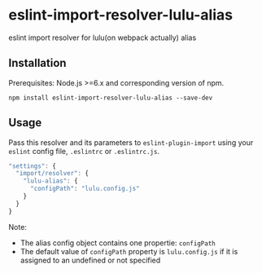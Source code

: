 # eslint-import-resolver-lulu-alias
eslint import resolver for lulu(on webpack actually) alias

## Installation

Prerequisites: Node.js >=6.x and corresponding version of npm.

```shell
npm install eslint-import-resolver-lulu-alias --save-dev
```

## Usage

Pass this resolver and its parameters to `eslint-plugin-import` using your `eslint` config file, `.eslintrc` or `.eslintrc.js`.

```js
"settings": {
  "import/resolver": {
    "lulu-alias": {
      "configPath": "lulu.config.js"
    }
  }
}
```

Note:

- The alias config object contains one propertie: `configPath` 
- The default value of `configPath` property is `lulu.config.js` if it is assigned to an undefined or not specified